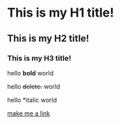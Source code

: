 # This is my H1 title!

## This is my H2 title!

### This is my H3 title!

hello **bold** world

hello ~~delete.~~ world

hello *italic world

[make me a link](https://www.hackyourfuture.net/)


